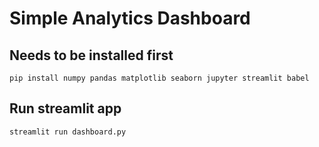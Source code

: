 # Simple Analytics Dashboard

## Needs to be installed first
```
pip install numpy pandas matplotlib seaborn jupyter streamlit babel
```

## Run streamlit app
```
streamlit run dashboard.py
```
